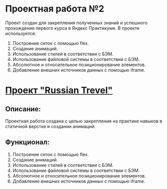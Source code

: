 # Проектная работа №2
Проект создан для закрепления полученных знаний и успешного прохождения первого курса в Яндекс Практикуме.
В проекте используется:
1. Построение сеток с помощью flex.
2. Создание анимаций.
3. Использование стилей в соответствии с БЭМ.
4. Использование файловой системы в соответствии с БЭМ.
5. Абсолютное и относительное позиционирование элементов.
6. Добавление внешних источников данных с помощью iframe.

# [Проект "Russian Trevel"](https://dmitrii-belich.github.io/how-to-learn/)

## Описание:
Проектная работа создана с целью закрепления на практике навыков в статичной верстке и создании анимаций.

## Функционал:
1. Построение сеток с помощью flex.
2. Создание анимаций.
3. Использование стилей в соответствии с БЭМ.
4. Использование файловой системы в соответствии с БЭМ.
5. Абсолютное и относительное позиционирование элементов.
6. Добавление внешних источников данных с помощью iframe.

